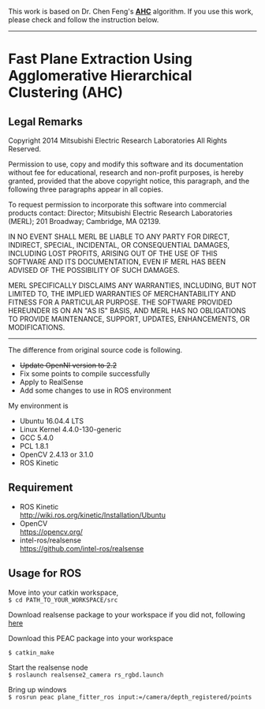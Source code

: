 This work is based on Dr. Chen Feng's **[AHC]** algorithm. If you use this work, please check and follow the instruction below.

---------------
[AHC]: http://www.merl.com/research/?research=license-request&sw=PEAC

Fast Plane Extraction Using Agglomerative Hierarchical Clustering (AHC)
=======================================================================

Legal Remarks
-------------
Copyright 2014 Mitsubishi Electric Research Laboratories All
Rights Reserved.

Permission to use, copy and modify this software and its
documentation without fee for educational, research and non-profit
purposes, is hereby granted, provided that the above copyright
notice, this paragraph, and the following three paragraphs appear
in all copies.

To request permission to incorporate this software into commercial
products contact: Director; Mitsubishi Electric Research
Laboratories (MERL); 201 Broadway; Cambridge, MA 02139.

IN NO EVENT SHALL MERL BE LIABLE TO ANY PARTY FOR DIRECT,
INDIRECT, SPECIAL, INCIDENTAL, OR CONSEQUENTIAL DAMAGES, INCLUDING
LOST PROFITS, ARISING OUT OF THE USE OF THIS SOFTWARE AND ITS
DOCUMENTATION, EVEN IF MERL HAS BEEN ADVISED OF THE POSSIBILITY OF
SUCH DAMAGES.

MERL SPECIFICALLY DISCLAIMS ANY WARRANTIES, INCLUDING, BUT NOT
LIMITED TO, THE IMPLIED WARRANTIES OF MERCHANTABILITY AND FITNESS
FOR A PARTICULAR PURPOSE. THE SOFTWARE PROVIDED HEREUNDER IS ON AN
"AS IS" BASIS, AND MERL HAS NO OBLIGATIONS TO PROVIDE MAINTENANCE,
SUPPORT, UPDATES, ENHANCEMENTS, OR MODIFICATIONS.

-------------
The difference from original source code is following.
- ~~Update OpenNI version to 2.2~~
- Fix some points to compile successfully
- Apply to RealSense
- Add some changes to use in ROS environment

My environment is 
- Ubuntu 16.04.4 LTS
- Linux Kernel 4.4.0-130-generic
- GCC 5.4.0
- PCL 1.8.1
- OpenCV 2.4.13 or 3.1.0
- ROS Kinetic

Requirement
-----------
- ROS Kinetic  
<http://wiki.ros.org/kinetic/Installation/Ubuntu>
- OpenCV  
<https://opencv.org/>
- intel-ros/realsense  
<https://github.com/intel-ros/realsense>

Usage for ROS
-------------
Move into your catkin workspace,  
`$ cd PATH_TO_YOUR_WORKSPACE/src`

Download realsense package to your workspace if you did not, following [here](https://github.com/intel-ros/realsense)

Download this PEAC package into your workspace


`$ catkin_make`

Start the realsense node  
`$ roslaunch realsense2_camera rs_rgbd.launch`

Bring up windows  
`$ rosrun peac plane_fitter_ros input:=/camera/depth_registered/points`